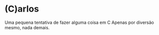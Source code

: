 # (C)arlos

Uma pequena tentativa de fazer alguma coisa em C
Apenas por diversão mesmo, nada demais.

